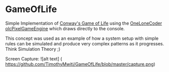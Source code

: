 # GameOfLife

Simple Implementation of [Conway's Game of Life](https://en.wikipedia.org/wiki/Conway's_Game_of_Life) using the [OneLoneCoder olcPixelGameEngine](https://github.com/OneLoneCoder/olcPixelGameEngine)
which draws directly to the console.

This concept was used as an example of how a system setup with simple rules can be simulated and produce very complex patterns as it progresses. Think Simulation Theory ;)

Screen Capture:
![alt text] ( https://github.com/TimothyMwiti/GameOfLife/blob/master/capture.png)
